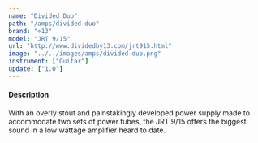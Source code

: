 ```yaml
---
name: "Divided Duo"
path: "/amps/divided-duo"
brand: "÷13"
model: "JRT 9/15"
url: "http://www.dividedby13.com/jrt915.html"
image: "../../images/amps/divided-duo.png"
instrument: ["Guitar"]
update: ["1.0"]
---
```

#### Description
With an overly stout and painstakingly developed power supply made to accommodate two sets of power tubes, the JRT 9/15 offers the biggest sound in a low wattage amplifier heard to date.